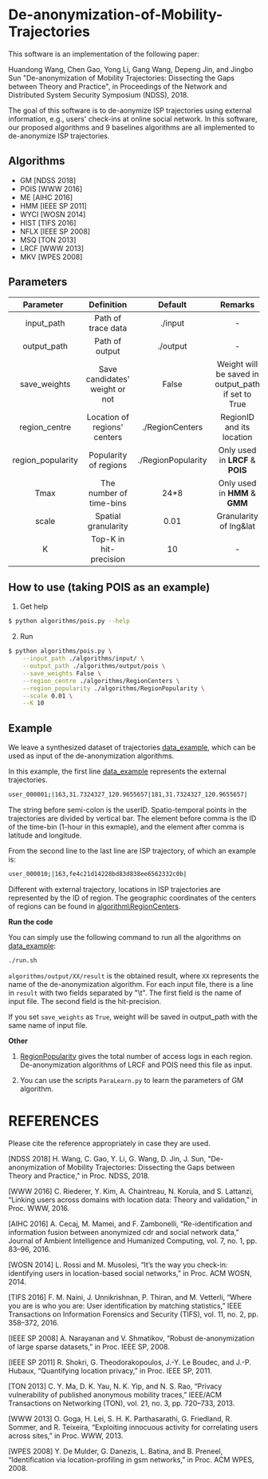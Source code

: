 # De-anonymization-of-Mobility-Trajectories

This software is an implementation of the following paper:

Huandong Wang, Chen Gao, Yong Li, Gang Wang, Depeng Jin, and Jingbo Sun
"De-anonymization of Mobility Trajectories: Dissecting the Gaps between Theory and Practice",
in Proceedings of the Network and Distributed System Security Symposium (NDSS), 2018.

The goal of this software is to de-aonymize ISP trajectories using external information, e.g., users' check-ins at online social network. In this software, our proposed algorithms and 9 baselines algorithms are all implemented to de-anonymize ISP trajectories.


Algorithms
----------
* GM [NDSS 2018]
* POIS [WWW 2016]
* ME [AIHC 2016]
* HMM [IEEE SP 2011]
* WYCI [WOSN 2014]
* HIST [TIFS 2016]
* NFLX [IEEE SP 2008]
* MSQ [TON 2013]
* LRCF [WWW 2013]
* MKV [WPES 2008]


Parameters
----------
Parameter    | Definition|Default|Remarks|
:------------:|:---------:|:---------:|:---------:|
|input_path|Path of trace data|./input|-|
|output_path|Path of output|./output|-|
|save_weights|Save candidates' weight or not|False|Weight will be saved in output_path if set to True|
|region_centre|Location of regions' centers|./RegionCenters|RegionID and its location|
|region_popularity|Popularity of regions|./RegionPopularity|Only used in **LRCF** & **POIS**|
|Tmax|The number of time-bins|24\*8|Only used in **HMM** & **GMM**|
|scale|Spatial granularity|0.01|Granularity of lng&lat|
|K|Top-K in hit-precision|10|-|

How to use (taking POIS as an example)
----------
1. Get help
```bash
$ python algorithms/pois.py --help
```
2. Run
```bash
$ python algorithms/pois.py \
    --input_path ./algorithms/input/ \
    --output_path ./algorithms/output/pois \
    --save_weights False \
    --region_centre ./algorithms/RegionCenters \
    --region_popularity ./algorithms/RegionPopularity \
    --scale 0.01 \
    --K 10
```

Example
----------
We leave a synthesized dataset of trajectories [data_example](https://github.com/whd14/De-anonymization-of-Mobility-Trajectories/blob/master/algorithms/input/), which can be used as input of the de-anonymization algorithms. 

In this example, the first line [data_example](https://github.com/whd14/De-anonymization-of-Mobility-Trajectories/blob/master/algorithms/input/) represents the external trajectories.

```bash
user_000001;|163,31.7324327_120.9655657|181,31.7324327_120.9655657|
```

The string before semi-colon is the userID. Spatio-temporal points in the trajectories are divided by vertical bar. The element before comma is the ID of the time-bin (1-hour in this exmaple), and the element after comma is latitude and longitude.

From the second line to the last line are ISP trajectory, of which an example is:

```bash
user_000010;|163,fe4c21d14228bd83d838ee6562332c0b|
```
Different with external trajectory, locations in ISP trajectories are represented by the ID of region. The geographic coordinates of the centers of regions can be found in [algorithm\RegionCenters](https://github.com/whd14/De-anonymization-of-Mobility-Trajectories/blob/master/algorithms/RegionCenters).

**Run the code**

You can simply use the following command to run all the algorithms on [data_example](https://github.com/whd14/De-anonymization-of-Mobility-Trajectories/blob/master/algorithms/input/):
```bash
./run.sh
```
`algorithms/output/XX/result` is the obtained result, where `XX` represents the name of the de-anonymization algorithm. For each input file,
there is a line in `result` with two fields separated by "\t". The first field is the name of input file. The second field is the hit-precision.

If you set `save_weights` as `True`, weight will be saved in output_path with the same name of input file.

**Other**

1. [RegionPopularity](https://github.com/whd14/De-anonymization-of-Mobility-Trajectories/blob/master/algorithms/RegionPopularity) gives the total number of access logs in each region. De-anonymization algorithms of LRCF and POIS need this file as input.

2. You can use the scripts `ParaLearn.py` to learn the parameters of GM algorithm.

REFERENCES
==========

Please cite the reference appropriately in case they are used.

[NDSS 2018]  H. Wang, C. Gao, Y. Li, G. Wang, D. Jin, J. Sun, "De-anonymization of Mobility Trajectories: Dissecting the Gaps between Theory and Practice," in Proc. NDSS, 2018.

[WWW 2016] C. Riederer, Y. Kim, A. Chaintreau, N. Korula, and S. Lattanzi, “Linking users across domains with location data: Theory and validation,” in Proc. WWW, 2016.

[AIHC 2016] A. Cecaj, M. Mamei, and F. Zambonelli, “Re-identification and information fusion between anonymized cdr and social network data,” Journal of Ambient Intelligence and Humanized Computing, vol. 7, no. 1, pp. 83–96, 2016.

[WOSN 2014] L. Rossi and M. Musolesi, “It’s the way you check-in: identifying users in location-based social networks,” in Proc. ACM WOSN, 2014.

[TIFS 2016] F. M. Naini, J. Unnikrishnan, P. Thiran, and M. Vetterli, “Where you are is who you are: User identification by matching statistics,” IEEE Transactions on Information Forensics and Security (TIFS), vol. 11, no. 2, pp. 358–372, 2016.

[IEEE SP 2008] A. Narayanan and V. Shmatikov, “Robust de-anonymization of large sparse datasets,” in Proc. IEEE SP, 2008.

[IEEE SP 2011] R. Shokri, G. Theodorakopoulos, J.-Y. Le Boudec, and J.-P. Hubaux, “Quantifying location privacy,” in Proc. IEEE SP, 2011.

[TON 2013] C. Y. Ma, D. K. Yau, N. K. Yip, and N. S. Rao, “Privacy vulnerability of published anonymous mobility traces,” IEEE/ACM Transactions on Networking (TON), vol. 21, no. 3, pp. 720–733, 2013.

[WWW 2013] O. Goga, H. Lei, S. H. K. Parthasarathi, G. Friedland, R. Sommer, and
R. Teixeira, “Exploiting innocuous activity for correlating users across
sites,” in Proc. WWW, 2013.

[WPES 2008] Y. De Mulder, G. Danezis, L. Batina, and B. Preneel, “Identification via
location-profiling in gsm networks,” in Proc. ACM WPES, 2008.
